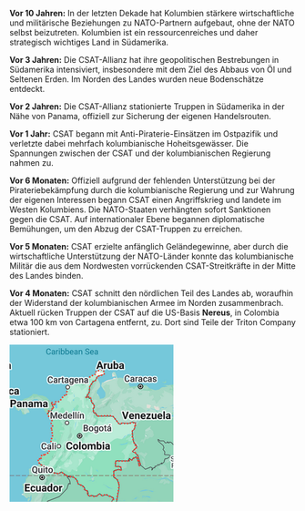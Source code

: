 
**Vor 10 Jahren:** In der letzten Dekade hat Kolumbien stärkere wirtschaftliche und militärische Beziehungen zu NATO-Partnern aufgebaut, ohne der NATO selbst beizutreten. Kolumbien ist ein ressourcenreiches und daher strategisch wichtiges Land in Südamerika.

**Vor 3 Jahren:** Die CSAT-Allianz hat ihre geopolitischen Bestrebungen in Südamerika intensiviert, insbesondere mit dem Ziel des Abbaus von Öl und Seltenen Erden. Im Norden des Landes wurden neue Bodenschätze entdeckt.

**Vor 2 Jahren:** Die CSAT-Allianz stationierte Truppen in Südamerika in der Nähe von Panama, offiziell zur Sicherung der eigenen Handelsrouten.

**Vor 1 Jahr:** CSAT begann mit Anti-Piraterie-Einsätzen im Ostpazifik und verletzte dabei mehrfach kolumbianische Hoheitsgewässer. Die Spannungen zwischen der CSAT und der kolumbianischen Regierung nahmen zu.

**Vor 6 Monaten:** Offiziell aufgrund der fehlenden Unterstützung bei der Pirateriebekämpfung durch die kolumbianische Regierung und zur Wahrung der eigenen Interessen begann CSAT einen Angriffskrieg und landete im Westen Kolumbiens. Die NATO-Staaten verhängten sofort Sanktionen gegen die CSAT. Auf internationaler Ebene begannen diplomatische Bemühungen, um den Abzug der CSAT-Truppen zu erreichen.

**Vor 5 Monaten:** CSAT erzielte anfänglich Geländegewinne, aber durch die wirtschaftliche Unterstützung der NATO-Länder konnte das kolumbianische Militär die aus dem Nordwesten vorrückenden CSAT-Streitkräfte in der Mitte des Landes binden.

**Vor 4 Monaten:** CSAT schnitt den nördlichen Teil des Landes ab, woraufhin der Widerstand der kolumbianischen Armee im Norden zusammenbrach.
Aktuell rücken Truppen der CSAT auf die US-Basis **Nereus**, in Colombia etwa 100 km von Cartagena entfernt, zu.
Dort sind Teile der Triton Company stationiert.

![Image](./assets/tacops-2-colombia.png)
